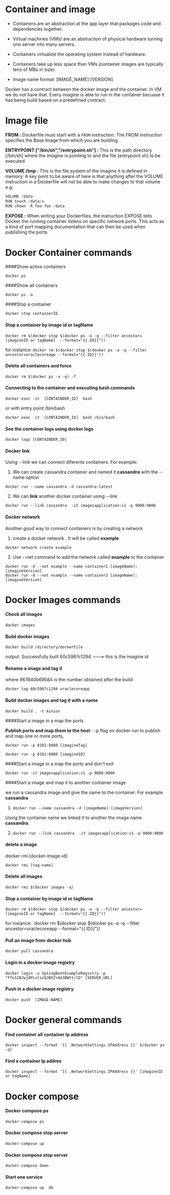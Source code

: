 Container and image
====================

* Containers are an abstraction at the app layer that packages code and dependencies together.

* Virtual machines (VMs) are an abstraction of physical hardware turning one server into many servers.

* Containers virtualize the operating system instead of hardware.

* Containers take up less space than VMs (container images are typically tens of MBs in size).

* Image name format: [IMAGE_NAME]:[VERSION]

Docker has a contract between the docker image and the container.
In VM we do not  have that. Every imagine is able to run in the container becuase it has being build based on a predefined contract.

 Image file
========

**FROM :** Dockerfile must start with a `FROM` instruction. The FROM instruction specifies the Base Image from which you are building

**ENTRYPOINT ["/bin/sh","/entrypoint.sh"] :**  This is the path directory [/bin/sh] where the imagine is pointing to and the file [entrypoint.sh] to be executed.

**VOLUME /tmp :** This is the file system of the imagine it is defined in memory.
A key point to be aware of here is that anything after the VOLUME instruction in a Dockerfile will not be able to make changes to that volume e.g:

```c
VOLUME /data
RUN touch /data/x
RUN chown -R foo:foo /data
```
**EXPOSE :** When writing your Dockerfiles, the instruction EXPOSE tells Docker the running container listens on specific network ports. This acts as a kind of port mapping documentation that can then be used when publishing the ports.



Docker Container commands 
=========================

####Show active containers

`docker ps`

####Show all containers

`docker ps -a`


####Stop a container

`docker stop containerID`

#### Stop a container by image id or tagName

`docker rm $(docker stop $(docker ps -a -q --filter ancestor= [imagineID or tagName]  --format="{{.ID}}"))`

for instance:
`docker rm $(docker stop $(docker ps -a -q --filter ancestor=oraclecoreapp --format="{{.ID}}"))
`

#### Delete all containers and force

`docker rm $(docker ps -a -q) -f `

#### Connecting to the container and executing  bash commands

`docker exec -it  [CONTAINDER_ID]  bash  `

or  with entry point /bin/bash 

`docker exec -it  [CONTAINDER_ID]  bash /bin/bash `

#### See the container logs using docker logs

`docker logs [CONTAINDER_ID]`


#### Docker link

Using --link  we can connect diferents  containers. For example:

1) We can create cassandra container and named it **cassandra** with the --name option
```
docker run --name cassandra -d cassandra:latest
```
2) We can **link** another docker container using --link 

```
docker run --link cassandra  -it imagesapplication:v1 -p 9000:9000
```
#### Docker network

Another good way to connect containers is by creating a network 

1) create a docker network . It will be called **example**

```
docker network create example
```

2) Use --net command to add the network called **example**  to the container
```
docker run -d --net example --name container1 [imageName]:[imagineVersion]
docker run -d --net example --name container2 [imageName]:[imagineVersion]
```
 

Docker Images commands 
========================

#### Check all images

`docker images`


#### Build docker images

`docker build /directory/dockerFile`

output: Successfully built 60c5987c1294 ---> this is the imagine id

#### Rename a image and tag it

where 967840b69584 is the number obtained after the build

`docker tag 60c5987c1294 oraclecoreapp`

#### Build docker images and tag it with a name

`docker build . -t minion`

####Start a image in a map the ports

**Publish ports and map them to the host** :  -p flag on docker run to publish and map one or more ports,

`docker run -p 8181:8080 [imagineTag]`

`docker run -p 8181:8080 [imagineID]`

####Start a image in a map the ports and don't exit 

`docker run -it imagesapplication:v1 -p 9000:9000`

####Start a image and map it to another container image 

we run a cassandra image and give the name to the container. For example **cassandra**

1)  `docker run --name cassandra -d [imageName]:[imageVersion]`

Using the container name we linked it to another the image name **cassandra**. 

2) `docker run --link cassandra  -it imagesapplication:v1 -p 9000:9000`

#### delete a image

docker rmi [docker-image-id]

`docker rmi [tag-name]`

#### Delete all images

`docker rmi $(docker images -q)`

#### Stop a container by image id or tagName

`docker rm $(docker stop $(docker ps -a -q --filter ancestor= [imagineID or tagName]  --format="{{.ID}}"))`

for instance:
`docker rm $(docker stop $(docker ps -a -q --filter ancestor=oraclecoreapp --format="{{.ID}}"))

#### Pull an image from docker hub

`docker pull cassandra`

#### Login in a docker image registry

`docker login -u SptingBootExampleRegistry -p "FfLG1BJwj8PL=lszQJBXZ+A43BWtt/lD" [SERVER_URL]`

#### Push in a docker image registry

`docker push  [IMAGE-NAME]`


Docker general commands 
========================

#### Find container all container Ip address

`docker inspect --format '{{ .NetworkSettings.IPAddress }}' $(docker ps -q)`

#### Find a container Ip addres

`docker inspect --format '{{ .NetworkSettings.IPAddress }}' [imagineID or tagName]`

Docker compose
=============

#### Docker compose ps

`docker-compose ps`

#### Docker compose stop server

`docker-compose up`

#### Docker compose stop server

`docker-compose down`

#### Start one service

`docker-compose up  db`
